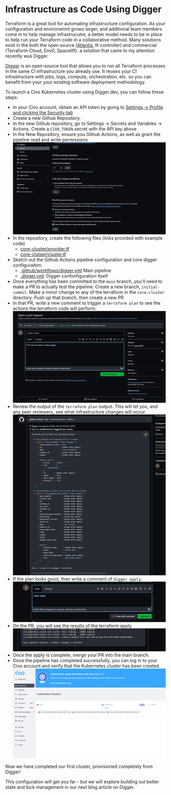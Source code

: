 # Infrastructure as Code Using Digger

Terraform is a great tool for automating infrastructure configuration.  As your configuration and environemnt grows larger, and additional team members come in to help manage infrastrucutre, a better model needs to be in place to help run your Terraform code in a collaborative method.  Many solutions exist in the both the open source ([Atlantis](https://www.runatlantis.io/), tf-controller) and commercial (Terraform Cloud, Env0, Spacelift). a solution that came to my attention recently was Digger. 

[Digger](https://www.digger.dev/) is an open-source tool that allows you to run all Terraform processes in the same CI infrastructure you already use. It reuses your CI infrastructure with jobs, logs, compute, orchestration, etc. so you can benefit from your your existing software deployment methodology.

To launch a Civo Kubernetes cluster using Digger.dev, you can follow these steps:

- In your Civo account, obtain an API token by going to [Settings -> Profile and clicking the Security tab](https://dashboard.civo.com/security)
- Create a new Github Repository.  
- In the new Github repository, go to Settings -> Secrets and Variables -> Actions.  Create a `CIVO_TOKEN` secret with the API key above
- In the New Repository, ensure you Github Actions, as well as grant the pipeline read and write permissions
    ![Github Workfow Permissions](images/pr_permissions.png)
- In the repository, create the following files (links provided with example code)
    - [core-cluster/provider.tf](https://github.com/ssmiller25/civo-digger/blob/main/core-cluster/provider.tf)
    - [core-clutser/cluster.tf](https://github.com/ssmiller25/civo-digger/blob/main/core-cluster/cluster.tf)
- Sketch out the Github Actions pipeline configuration and core digger configuraiton:
    - [.github/workflows/digger.yml](https://github.com/ssmiller25/civo-digger/blob/main/.github/workflows/digger.yml) Main pipeline
    - [.digger.yml](https://github.com/ssmiller25/civo-digger/blob/main/digger.yml): Digger confonfiguration itself
- Once everything has been committed to the `main` branch, you'll need to make a PR to actually test the pipeline.  Create a new branch, `initial-commit`.  Make a minor change to any of the terraform in the `core-cluster` directory.  Push up that branch, then create a new PR
- In that PR, write a new comment to trigger a `terraform plan` to see the actions the terraform code will perform.
    ![First PR](images/first_pr.png)
- Review the output of the `terraform plan` output.  This will let you, and any peer reviewers, see what infrastructure changes will occur.
    ![PR Terraform Plan](images/pr_terraform_plan.png)
- If the plan looks good, then write a comment of `digger apply`.  
    ![PR comment apply](images/pr_comment_on_apply.png)
- On the PR, you will see the results of the terraform apply
    ![PR apply complete](images/github_apply_complete.png)
- Once the apply is complete, merge your PR into the main branch.
- Once the pipeline has completed successfully, you can log in to your Civo account and verify that the Kubernetes cluster has been created.
    ![Civo Completed Cluster](images/civo_completed_cluster.png)

Now we have completed our first cluster, provisioned completely from Digger!

This configuration will get you far - but we will explore building out better state and lock management in our next blog article on Digger.